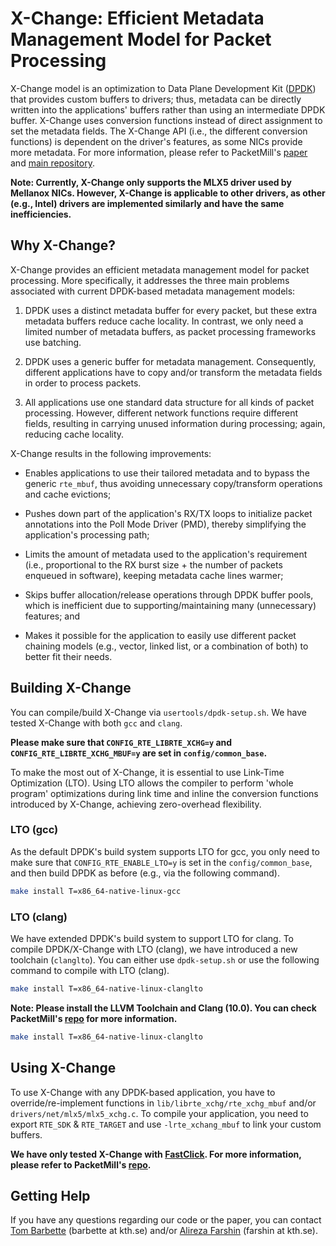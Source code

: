 # X-Change: Efficient Metadata Management Model for Packet Processing

X-Change model is an optimization to Data Plane Development Kit ([DPDK][dpdk-page]) that provides custom buffers to drivers; thus, metadata can be directly written into the applications' buffers rather than using an intermediate DPDK buffer. X-Change uses conversion functions instead of direct assignment to set the metadata fields. The X-Change API (i.e., the different conversion functions) is dependent on the driver's features, as some NICs provide more metadata. For more information, please refer to PacketMill's [paper][packetmill-paper] and [main repository][packetmill-repo]. 

**Note: Currently, X-Change only supports the MLX5 driver used by Mellanox NICs. However, X-Change is applicable to other drivers, as other (e.g., Intel) drivers are implemented similarly and have the same inefficiencies.**


## Why X-Change?

X-Change provides an efficient metadata management model for packet processing. More specifically, it addresses the three main problems associated with current DPDK-based metadata management models:

1. DPDK uses a distinct metadata buffer for every packet, but these extra metadata buffers reduce cache locality. In contrast, we only need a limited number of metadata buffers, as packet processing frameworks use batching.

2. DPDK uses a generic buffer for metadata management. Consequently, different applications have to copy and/or transform the metadata fields in order to process packets.

3. All applications use one standard data structure for all kinds of packet processing. However, different network functions require different fields, resulting in carrying unused information during processing; again, reducing cache locality.

X-Change results in the following improvements:

* Enables applications to use their tailored metadata and to bypass the generic `rte_mbuf`, thus avoiding unnecessary copy/transform operations and cache evictions;

* Pushes down part of the application's RX/TX loops to initialize packet annotations into the Poll Mode Driver (PMD), thereby simplifying the application's processing path;

* Limits the amount of metadata used to the application's requirement (i.e., proportional to the RX burst size + the number of packets enqueued in software), keeping metadata cache lines warmer;

* Skips buffer allocation/release operations through DPDK buffer pools, which is inefficient due to supporting/maintaining many (unnecessary) features; and

* Makes it possible for the application to easily use different packet chaining models (e.g., vector, linked list, or a combination of both) to better fit their needs.


## Building X-Change

You can compile/build X-Change via `usertools/dpdk-setup.sh`. We have tested X-Change with both `gcc` and `clang`.

**Please make sure that `CONFIG_RTE_LIBRTE_XCHG=y` and `CONFIG_RTE_LIBRTE_XCHG_MBUF=y` are set in `config/common_base`.**

To make the most out of X-Change, it is essential to use Link-Time Optimization (LTO). Using LTO allows the compiler to perform 'whole program' optimizations during link time and inline the conversion functions introduced by X-Change, achieving zero-overhead flexibility.



### LTO (gcc)

As the default DPDK's build system supports LTO for gcc, you only need to make sure that `CONFIG_RTE_ENABLE_LTO=y` is set in the `config/common_base`, and then build DPDK as before (e.g., via the following command).


```bash
make install T=x86_64-native-linux-gcc
```

### LTO (clang)

We have extended DPDK's build system to support LTO for clang. To compile DPDK/X-Change with LTO (clang), we have introduced a new toolchain (`clanglto`). You can either use `dpdk-setup.sh` or use the following command to compile with LTO (clang).

```bash
make install T=x86_64-native-linux-clanglto
```

 **Note: Please install the LLVM Toolchain and Clang (10.0). You can check PacketMill's [repo][packetmill-repo] for more information.**


```bash
make install T=x86_64-native-linux-clanglto
```


## Using X-Change

To use X-Change with any DPDK-based application, you have to override/re-implement functions in `lib/librte_xchg/rte_xchg_mbuf` and/or `drivers/net/mlx5/mlx5_xchg.c`. To compile your application, you need to export `RTE_SDK` & `RTE_TARGET` and use `-lrte_xchang_mbuf` to link your custom buffers.

**We have only tested X-Change with [FastClick][fastclick-repo]. For more information, please refer to PacketMill's [repo][packetmill-repo].**


## Getting Help

If you have any questions regarding our code or the paper, you can contact [Tom Barbette][tom-page] (barbette at kth.se) and/or [Alireza Farshin][alireza-page] (farshin at kth.se).


[dpdk-page]: https://www.dpdk.org/
[packetmill-paper]: https://people.kth.se/~farshin/documents/packetmill-asplos21.pdf
[packetmill-repo]: https://github.com/aliireza/packetmill 
[fastclick-repo]: https://github.com/tbarbette/fastclick
[tom-page]: https://www.kth.se/profile/barbette
[alireza-page]: https://www.kth.se/profile/farshin/ 
